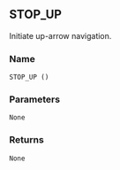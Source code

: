 ## STOP\_UP

Initiate up-arrow navigation.


### Name

`STOP_UP ()`


### Parameters

`None`


### Returns

`None`